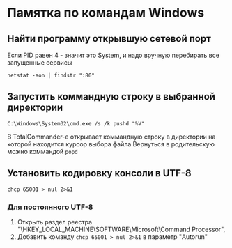 # Памятка по командам Windows

## Найти программу открывшую сетевой порт
Если PID равен 4 - значит это System, и надо вручную перебирать все запущенные сервисы

```
netstat -aon | findstr ":80"
```

## Запустить коммандную строку в выбранной директории
```
C:\Windows\System32\cmd.exe /s /k pushd "%V"
```
В TotalCommander-е открывает коммандную строку в директории на которой находится курсор выбора файла
Вернуться в родительскую можно коммандой `popd`

## Установить кодировку консоли в UTF-8
```
chcp 65001 > nul 2>&1
```

### Для постоянного UTF-8
1. Открыть раздел реестра "\HKEY_LOCAL_MACHINE\SOFTWARE\Microsoft\Command Processor",
2. Добавить команду `chcp 65001 > nul 2>&1` в параметр "Autorun"
